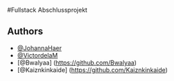 #Fullstack Abschlussprojekt


## Authors

- [@JohannaHaer](https://github.com/JohannaHaer)
- [@VictordelaM](https://github.com/VictordelaM)
- [@Bwalyaa] (https://github.com/Bwalyaa)
- [@Kaiznkinkaide] (https://github.com/Kaiznkinkaide)